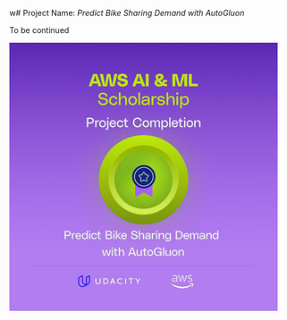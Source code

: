 w# Project Name: *Predict Bike Sharing Demand with AutoGluon*

To be continued

<img src="./img/badge.jpg" width="480">
